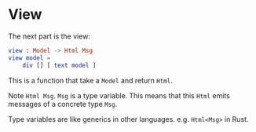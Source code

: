 # View

The next part is the view:

```elm
view : Model -> Html Msg
view model =
    div [] [ text model ]
```

This is a function that take a `Model` and return `Html`.

Note `Html Msg`. `Msg` is a type variable. This means that this `Html` emits messages of a concrete type `Msg`. 

Type variables are like generics in other languages. e.g. `Html<Msg>` in Rust.